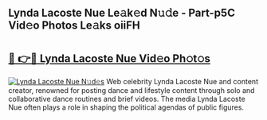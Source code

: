 ## Lynda Lacoste Nue Le𝚊k𝚎d N𝚞𝚍e - Part-p5C Vid𝚎o Photos Le𝚊ks oiiFH

# <h2><a href="http://fb5wde.evod.top/?m=Lynda+Lacoste+Nue">🔗 👉🔴 Lynda Lacoste Nue Vid𝚎o Ph𝚘t𝚘s</a></h2>

[![Lynda Lacoste Nue N𝚞d𝚎s](https://i.imgur.com/8V9OHl7.gif)](http://fb5wde.evod.top/?m=Lynda+Lacoste+Nue)
Web celebrity Lynda Lacoste Nue and content creator, renowned for posting dance and lifestyle content through solo and collaborative dance routines and brief videos. The media Lynda Lacoste Nue often plays a role in shaping the political agendas of public figures. 
